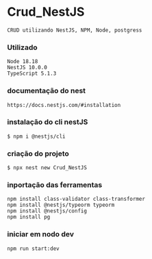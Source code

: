 # Crud_NestJS
    CRUD utilizando NestJS, NPM, Node, postgress

### Utilizado
    Node 18.18
    NestJS 10.0.0
    TypeScript 5.1.3

### documentação do nest
    https://docs.nestjs.com/#installation

### instalação do cli nestJS
    $ npm i @nestjs/cli

### criação do projeto
    $ npx nest new Crud_NestJS

### inportação das ferramentas
    npm install class-validator class-transformer
    npm install @nestjs/typeorm typeorm
    npm install @nestjs/config
    npm install pg 

### iniciar em nodo dev
    npm run start:dev
